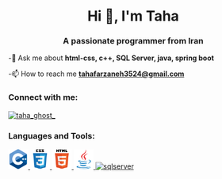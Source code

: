 <h1 align="center">Hi 👋, I'm Taha</h1>
<h3 align="center">A passionate programmer from Iran</h3>

-💬 Ask me about **html-css, c++, SQL Server, java, spring boot**

-📫 How to reach me **tahafarzaneh3524@gmail.com**

<h3 align="left">Connect with me:</h3>
<p align="left">
<a href="https://instagram.com/taha_ghost_" target="blank"><img align="center" src="https://raw.githubusercontent.com/rahuldkjain/github-profile-readme-generator/master/src/images/icons/Social/instagram.svg" alt="taha_ghost_" height="30" width="40" /></a>
</p>

<h3 align="left">Languages and Tools:</h3>
<p align="left"> <a href="https://www.w3schools.com/cpp/" target="_blank" rel="noreferrer"> <img src="https://raw.githubusercontent.com/devicons/devicon/master/icons/cplusplus/cplusplus-original.svg" alt="cplusplus" width="40" height="40"/> </a> <a href="https://www.w3schools.com/css/" target="_blank" rel="noreferrer"> <img src="https://raw.githubusercontent.com/devicons/devicon/master/icons/css3/css3-original-wordmark.svg" alt="css3" width="40" height="40"/> </a> <a href="https://www.w3.org/html/" target="_blank" rel="noreferrer"> <img src="https://raw.githubusercontent.com/devicons/devicon/master/icons/html5/html5-original-wordmark.svg" alt="html5" width="40" height="40"/> </a> <a href="https://www.java.com" target="_blank" rel="noreferrer"> <img src="https://raw.githubusercontent.com/devicons/devicon/master/icons/java/java-original.svg" alt="java" width="40" height="40"/> </a> 
<a href="https://www.microsoft.com/en-us/sql-server" target="_blank" rel="noreferrer">
    <img src="https://img.icons8.com/?size=100&id=laYYF3dV0Iew&format=png&color=000000" alt="sqlserver" width="40" height="40"/>
</a>
</p>
